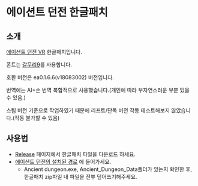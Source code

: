 # 에이션트 던전 한글패치
## 소개

[에이션트 던전 VR](https://erthu.de/ancientdungeon.html) 한글패치입니다.

폰트는 [갈무리9](https://galmuri.quiple.dev/)를 사용합니다.

호환 버전은 ea0.1.6.6(v18083002) 버전입니다.

번역에는 AI+손 번역 복합적으로 사용했습니다.(개인에 따라 부자연스러운 부분 있을 수 있음.)

스팀 버전 기준으로 작업하였기 때문에 리프트/단독 버전 작동 테스트해보지 않았습니다.(작동 불가할 수 있음)

## 사용법

* [Release](https://github.com/jesprojes123/Ancient-Dungeon-Korean-language-patch/releases) 페이지에서 한글패치 파일을 다운로드 하세요.
* [에이션트 던전의 설치된 경로](https://blog.naver.com/rmarkdtks3917/221842339134) 에 들어가세요. 
  * Ancient dungeon.exe, Ancient_Dungeon_Data폴더가 있는지 확인한 후, 한글패치 zip파일 내 파일을 전부 덮어쓰기해주세요.

